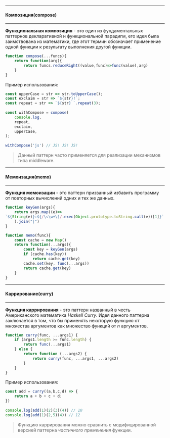 
----
#### Композиция(compose)
---
**Функциональная композиция** - это один из фундаментальных паттернов декларативной и функциональной парадигм, его идея была заимствована из математики, где этот термин обозначает применение одной функции к результату выполнения другой функции.

```js
function compose(...funcs){
    return function(arg){
        return funcs.reduceRight((value,func)=>func(value),arg)
    }
}
```

Пример использования:

```js
const upperCase = str => str.toUpperCase();  
const exclaim = str => `${str}!`;  
const repeat = str => `${str} `.repeat(3);  
  
const withCompose = compose(  
    console.log,  
    repeat,  
    exclaim,  
    upperCase,  
);  
  
withCompose('js') // JS! JS! JS!
```

> Данный паттерн часто применяется для реализации механизмов типа middleware.



---
#### Мемоизация(memo)
---
**Функция мемоизации** - это паттерн призванный избавить программу от повторных вычислений одних и тех же данных.

```js
function keyGen(args){
    return args.map((e)=>
`${String(e)}:${/\s\w+\]/.exec(Object.prototype.toString.call(e))[1]}`
    ).join("|")
}

function memo(func){
    const cache = new Map()
    return function(...args){
        const key = keyGen(args)
        if (cache.has(key))
	        return cache.get(key)
        cache.set(key, func(...args))
        return cache.get(key)
    }
}
```



---
#### Каррирование(curry)
---
**Функция каррирования** - это паттерн названный в честь Американского математика *Haskell Curry*. Идея данного паттерна заключается в том, что бы применять некоторую функцию от множества аргументов как множество функций от $n$ аргументов.

```js
function curry(func, ...args1) {
    if (args1.length >= func.length) {
        return func(...args1)
    } else {
        return function (...args2) {
            return curry(func, ...args1, ...args2)
        }
    }
}
```

Пример использования:

```js
const add = curry((a,b,c,d) => {  
    return a + b + c + d;  
})  
  
console.log(add(1)(2)(3)(4)) // 10  
console.log(add(1)(2,5)(4)) // 12
```

> Функцию каррирования можно сравнить с модифицированной версией паттерна *частичного применения* функции.

